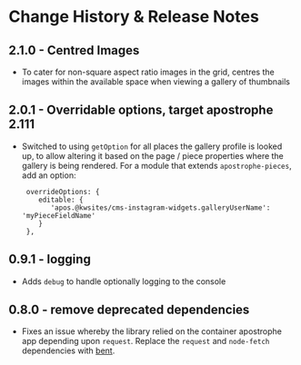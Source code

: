 
# Change History & Release Notes

## 2.1.0 - Centred Images

- To cater for non-square aspect ratio images in the grid, centres the images within the
  available space when viewing a gallery of thumbnails

## 2.0.1 - Overridable options, target apostrophe 2.111

- Switched to using `getOption` for all places the gallery profile is looked up, to allow
  altering it based on the page / piece properties where the gallery is being rendered. For
  a module that extends `apostrophe-pieces`, add an option:

  ```
   overrideOptions: {
      editable: {
         'apos.@kwsites/cms-instagram-widgets.galleryUserName': 'myPieceFieldName'
      }
   },
  ```

## 0.9.1 - logging

- Adds `debug` to handle optionally logging to the console

## 0.8.0 - remove deprecated dependencies

- Fixes an issue whereby the library relied on the container apostrophe app depending
  upon `request`. Replace the `request` and `node-fetch` dependencies with
  [bent](https://www.npmjs.com/package/bent).



